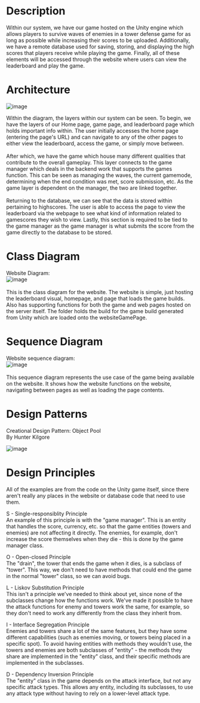 # Description
Within our system, we have our game hosted on the Unity engine which allows players to survive waves of enemies in a tower defense game for as long as possible while increasing their scores to be uploaded.
Additionally, we have a remote database used for saving, storing, and displaying the high scores that players receive while playing the game.
Finally, all of these elements will be accessed through the website where users can view the leaderboard and play the game.

# Architecture
![image](https://github.com/NoomMiner/Ducks-Bath-Defense/assets/145489308/e8e0d992-814f-4f5f-86b9-227fa1f920a7)

Within the diagram, the layers within our system can be seen. To begin, we have the layers of our Home page, game page, and leaderboard page which holds important info within.
The user initially accesses the home page (entering the page's URL) and can navigate to any of the other pages to either view the leaderboard, access the game, or simply move between.
<br>
<br>
After which, we have the game which house many different qualities that contribute to the overall gameplay. 
This layer connects to the game manager which deals in the backend work that supports the games function.
This can be seen as managing the waves, the current gamemode, determining when the end condition was met, score submission, etc.
As the game layer is dependent on the manager, the two are linked together.
<br>
<br>
Returning to the database, we can see that the data is stored within pertaining to highscores.
The user is able to access the page to view the leaderboard via the webpage to see what kind of information related to gamescores they wish to view.
Lastly, this section is required to be tied to the game manager as the game manager is what submits the score from the game directly to the database to be stored.

# Class Diagram
Website Diagram:
<br>
![image](https://github.com/NoomMiner/Ducks-Bath-Defense/blob/D5/Deliverables/Submitted/websiteClassDiagram.png)
<br>
<br>
This is the class diagram for the website. The website is simple, just hosting the leaderboard visual, homepage, and page that loads the game builds. Also has supporting functions for both the game and web pages hosted on the server itself. The folder holds the build for the game build generated from Unity which are loaded onto the websiteGamePage.

# Sequence Diagram
Website sequence diagram: 
<br>
![image](https://github.com/NoomMiner/Ducks-Bath-Defense/blob/D5/Deliverables/Submitted/websiteSequence.png)
<br>
<br>
This sequence diagram represents the use case of the game being available on the website. It shows how the website functions on the website, navigating between pages as well as loading the page contents.

# Design Patterns
Creational Design Pattern: Object Pool
<br>
By Hunter Kilgore

![image](https://github.com/NoomMiner/Ducks-Bath-Defense/assets/145489308/278f6d70-24d3-4d89-88b2-da769f3c2487)


# Design Principles
All of the examples are from the code on the Unity game itself, since there aren't really any places in the website or database code that need to use them.

S - Single-responsiblity Principle  
An example of this principle is with the "game manager". This is an entity that handles the score, currency, etc. so that the game entities (towers and enemies) are not affecting it directly. The enemies, for example, don't increase the score themselves when they die - this is done by the game manager class.

O - Open-closed Principle  
The "drain", the tower that ends the game when it dies, is a subclass of "tower". This way, we don't need to have methods that could end the game in the normal "tower" class, so we can avoid bugs.

L - Liskov Substitution Principle  
This isn't a principle we've needed to think about yet, since none of the subclasses change how the functions work. We've made it possible to have the attack functions for enemy and towers work the same, for example, so they don't need to work any differently from the class they inherit from.

I - Interface Segregation Principle  
Enemies and towers share a lot of the same features, but they have some different capabilities (such as enemies moving, or towers being placed in a specific spot). To avoid having entities with methods they wouldn't use, the towers and enemies are both subclasses of "entity" - the methods they share are implemented in the "entity" class, and their specific methods are implemented in the subclasses.

D - Dependency Inversion Principle  
The "entity" class in the game depends on the attack interface, but not any specific attack types. This allows any entity, including its subclasses, to use any attack type without having to rely on a lower-level attack type.

